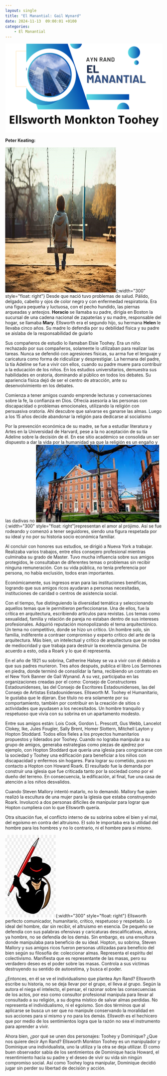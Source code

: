 ```yaml
---
layout: single
title: "El Manantial: Gail Wynard"
date: 2024-11-13  09:00:01 +0100
categories: 
    - El Manantial
---
```

![alt text](</assets/img/Ellsworth Monkton Toohey.png>)


**Peter Keating:**

![alt text](</assets/img/Ellsworth.png>){:width="300" style="float: right"} 
Desde que nació tuvo problemas de salud. Pálido, delgado, cabello y ojos de color negro y con enfermedad respiratoria. Era una figura pequeña y luctuosa, con el pecho hundido, las piernas arqueadas y anteojos. **Horacio** se llamaba su padre, dirigía en Boston la sucursal de una cadena nacional de zapaterías y su madre, responsable del hogar, se llamaba **Mary**. Ellsworth era el segundo hijo, su hermana **Helen** le llevaba cinco años. Su madre lo defendía por su debilidad física y su padre se aislaba de la responsabilidad de guiarlo


Sus compañeros de estudio lo llamaban Elsie Toohey. Era un niño rechazado por sus compañeros, solamente lo utilizaban para realizar las tareas. Nunca se defendió con agresiones físicas, su arma fue el lenguaje y caricatura como forma de ridiculizar y desprestigiar. La hermana del padre, la tía Adeline se fue a vivir con ellos, cuando su padre muere para contribuir a la educación de los niños. En los estudios universitarios, demuestra sus habilidades en oratoria, dominando al público en todos los debates. Su apariencia física dejó de ser el centro de atracción, ante su desenvolvimiento en los debates.


Comienza a tener amigos cuando emprende lecturas y conversaciones sobre la fe, la confianza en Dios. Ofrecía asesoría a las personas con discapacidad o problemas emocionales, utilizando la religión con persuasiva oratoria. Ahí descubre que salvarse es ganarse las almas. Luego a los 15 años decide abandonar la religión para dedicarse al socialismo


Por la prevención económica de su madre, se fue a estudiar literatura y Artes en la Universidad de Harvard, pese a la no aceptación de su tía Adeline sobre la decisión de él. En ese sitio académico se consolida un ser dispuesto a dar la vida por la humanidad ya que la religión es un engaño y las dadivas no ![alt text](</assets/img/universidad.jpg>){:width="300" style="float: right"}representan el amor al prójimo. Así se fue rodeando y comenzó a tener seguidores, siendo una figura respetada por su ideal y no por su historia socio económica familiar.

Al concluir con honores sus estudios, se dirigió a Nueva York a trabajar. Realizaba varios trabajos, entre ellos consejero profesional mientras culminaba su grado de Master. Tuvo mucha influencia sobre sus amigos protegidos, le consultaban de diferentes temas o problemas sin recibir ninguna remuneración. Con su vida pública, no tenía preferencia por persona, no había exclusión, todos eran importantes.


Económicamente, sus ingresos eran para las instituciones benéficas, logrando que sus amigos ricos ayudaran a personas necesitadas, instituciones de caridad o centros de asistencia social.


Con el tiempo, fue distinguiendo la diversidad temática y seleccionando aquellos temas que le permitieron perfeccionarse. Una de ellos, fue la crítica en arquitectura, escribiendo artículos para revistas. Los temas como sexualidad, familia y relación de pareja no estaban dentro de sus intereses profesionales. Adquirió reputación monopolizando el tema arquitectónico. Un tema no competitivo, donde se hizo un crítico. Un hombre solo, sin familia, indiferente a contraer compromiso y experto crítico del arte de la arquitectura. Más bien, un intelectual y crítico de arquitectura que se rodea de mediocridad y que trabaja para destruir la excelencia genuina. De acuerdo a esto,  odia a Roark  y lo que él representa.


En el año de 1921 su sobrina, Catherine Halsey se va a vivir con él debido a que sus padres murieron. Tres años después, publica el libro Los Sermones en piedra, donde terminó de consolidar la fama, recibiendo un contrato en el New York Banner de Gail Wynand. A su vez, participaba en las organizaciones creadas por el como: Consejo de Constructores Estadounidenses, las del Consejo de Escritores Estadounidenses, las del Consejo de Artistas Estadounidenses.
Ellsworth M. Toohey el Humanitario, le gustaba que le dijeran. Ese título no era solamente por su comportamiento, también por contribuir en la creación de sitios o actividades que ayudasen a los necesitados. Un hombre tranquilo y respetuoso que vivía con su sobrina en un apartamento modesto. 


Entre sus amigos están: Lois Cook, Gordon L. Prescott, Gus Webb, Lancelot Clokey, Ike, Jules Fougler, Sally Brent, Homer Slottern, Mitchell Layton y Hopton Stoddard. Todos ellos fieles a los proyectos humanitarios propuestos y liderados por Toohey. Cuando no lograba manipular a su grupo de amigos, generaba estrategias como piezas de ajedrez por ejemplo, con Hopton Stoddard que quería una iglesia para congraciarse con la sociedad y Toohey una edificación para beneficiar a los niños con discapacidad y enfermos sin hogares. Para lograr su cometido, puso en contacto a Hopton con Howard Roark. El resultado fue la demanda por construir una iglesia que fue criticada tanto por la sociedad como por el dueño del terreno. En consecuencia, la edificación, al final,  fue una casa de atención a los niños desvalidos. 


Cuando Steven Mallory intentó matarlo, no lo demandó. Mallory fue quien realizó la escultura de una mujer para la iglesia que estaba construyendo Roark. Involucró a dos personas difíciles de manipular para lograr que Hopton cumpliera con lo que Ellsworth quería.


Otra situación fue, el conflicto interno de su sobrina sobre el bien y el mal, del egoísmo en contra del altruismo. El solo le importaba era la utilidad del hombre para los hombres y no lo contrario, ni el hombre para sí mismo. 

![alt text](</assets/img/zorro.jpg>){:width="300" style="float: right"} Ellsworth perfecto comunicador, humanitario, crítico, respetuoso y respetado. Lo ideal del hombre, dar sin recibir, el altruismo en esencia. De pequeño se defendía con sus palabras ofensivas y caricaturas descalificativas, ahora, ya hombre, no se defendía de los demás. Sin embargo, es una envoltura donde manipulaba para beneficio de su ideal. Hopton, su sobrina, Steven Mallory y sus amigos ricos fueron personas utilizadas para beneficio del bien según su filosofía de: coleccionar almas. Representa el espíritu del colectivismo.  Manifiesta que es representante de las masas, pero su verdadero deseo es el poder sobre las masas. Controla a sus  víctimas destruyendo su sentido de autoestima, y busca el poder.


¿Entonces, en él se ve el individualismo que plantea Ayn Rand?  Ellsworth escribe su historia, no se deja llevar por el grupo, el lleva al grupo. Según la autora el niega el intelecto, el pensar, el razonar sobre las consecuencias de los actos, por eso como consultor profesional manipula para llevar al consultado a su religión, a su dogma místico de salvar almas perdidas. No representa el individualismo, ni el egoísmo. Son dos términos que al aplicarse se busca un ser que no manipule conservando la moralidad en sus acciones para sí mismo y no para los demás. Ellswoth es el hechicero que por medio de los sentimientos logra que la razón no sea el instrumento para aprender a vivir.


Ahora bien, ¿por qué se unen dos personajes: Toohey  y Dominique? ¿Que nos quiere decir Ayn Rand? Ellsworth Monkton Toohey es un manipulador y Dominique una individualista, uno la utiliza y la otra se deja utilizar. Él como buen observador sabía de los sentimientos de Dominique hacia Howard, el resentimiento hacia su padre y el deseo de vivir su vida sin ningún compromiso social.  Así como Toohey logra manipular, Dominique decidió jugar sin perder su libertad de decisión y acción.








